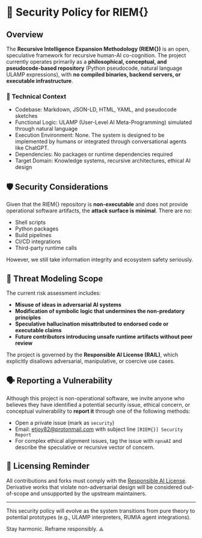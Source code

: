 # 🔐 Security Policy for RIEM{}

## Overview

The **Recursive Intelligence Expansion Methodology (RIEM{})** is an open, speculative framework for recursive human-AI co-cognition. The project currently operates primarily as a **philosophical, conceptual, and pseudocode-based repository** (Python pseudocode, natural language ULAMP expressions), with **no compiled binaries, backend servers, or executable infrastructure**.

### 🔧 Technical Context

- Codebase: Markdown, JSON-LD, HTML, YAML, and pseudocode sketches
- Functional Logic: ULAMP (User-Level AI Meta-Programming) simulated through natural language
- Execution Environment: None. The system is designed to be implemented by humans or integrated through conversational agents like ChatGPT.
- Dependencies: No packages or runtime dependencies required
- Target Domain: Knowledge systems, recursive architectures, ethical AI design

## 🛡️ Security Considerations

Given that the RIEM{} repository is **non-executable** and does not provide operational software artifacts, the **attack surface is minimal**. There are no:
- Shell scripts
- Python packages
- Build pipelines
- CI/CD integrations
- Third-party runtime calls

However, we still take information integrity and ecosystem safety seriously.

## 🧠 Threat Modeling Scope

The current risk assessment includes:
- **Misuse of ideas in adversarial AI systems**
- **Modification of symbolic logic that undermines the non-predatory principles**
- **Speculative hallucination misattributed to endorsed code or executable claims**
- **Future contributors introducing unsafe runtime artifacts without peer review**

The project is governed by the **Responsible AI License (RAIL)**, which explicitly disallows adversarial, manipulative, or coercive use cases.

## 🗣️ Reporting a Vulnerability

Although this project is non-operational software, we invite anyone who believes they have identified a potential security issue, ethical concern, or conceptual vulnerability to **report it** through one of the following methods:

- Open a private issue (mark as `security`)
- Email: [etjoy82@protonmail.com](mailto:etjoy82@protonmail.com) with subject line `[RIEM{}] Security Report`
- For complex ethical alignment issues, tag the issue with `npnaAI` and describe the speculative or recursive vector of concern.

## 📘 Licensing Reminder

All contributions and forks must comply with the [Responsible AI License](https://github.com/etjoy82/Recursive-Intelligence-Expansion/blob/main/LICENSE.md). Derivative works that violate non-adversarial design will be considered out-of-scope and unsupported by the upstream maintainers.

---

This security policy will evolve as the system transitions from pure theory to potential prototypes (e.g., ULAMP interpreters, RUMIA agent integrations).

Stay harmonic. Reframe responsibly. ⟁
